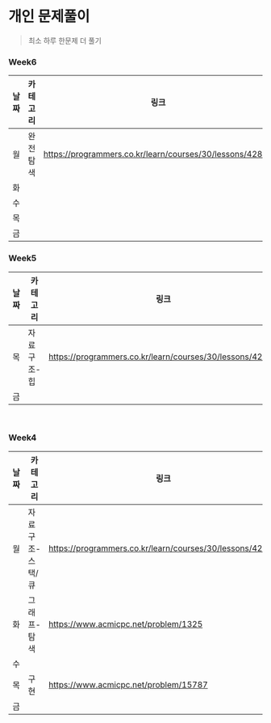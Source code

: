 # 개인 문제풀이
> 최소 하루 한문제 더 풀기

### Week6

|날짜|카테고리|링크|풀었니?|
|---|---|---|---|
|월|완전탐색|https://programmers.co.kr/learn/courses/30/lessons/42839||
|화||||
|수||||
|목||||
|금||||

### Week5

|날짜|카테고리|링크|풀었니?|
|---|---|---|---|
|목|자료구조-힙|https://programmers.co.kr/learn/courses/30/lessons/42627|O|
|금|||X|

<br>

### Week4

|날짜|카테고리|링크|풀었니?|
|---|---|---|---|
|월|자료구조-스택/큐|https://programmers.co.kr/learn/courses/30/lessons/42583|O|
|화|그래프-탐색|https://www.acmicpc.net/problem/1325|O|
|수|||X|
|목|구현|https://www.acmicpc.net/problem/15787|O|
|금|||X|
